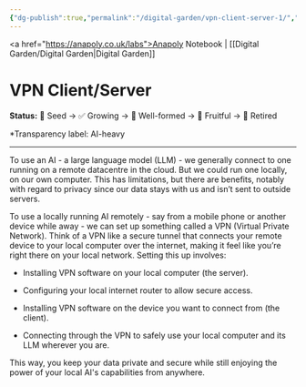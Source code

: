 ```yaml
---
{"dg-publish":true,"permalink":"/digital-garden/vpn-client-server-1/","tags":["#digital-garden"],"created":"2025-08-24T10:42:39.660+01:00","updated":"2025-08-25T08:30:36.844+01:00"}
---
```


<a href="https://anapoly.co.uk/labs">Anapoly Notebook</a> | [[Digital Garden/Digital Garden\|Digital Garden]]

# VPN Client/Server

**Status:** 🔸 Seed → ✅ Growing → 🔸 Well-formed → 🔸 Fruitful → 🔸 Retired

*Transparency label: AI-heavy

---

To use an AI - a large language model (LLM) -  we generally connect to one running on a remote datacentre in the cloud. But we could run one locally, on our own computer. This has limitations, but there are benefits, notably with regard to privacy since our data stays with us and isn’t sent to outside servers.

To use a locally running AI remotely - say from a mobile phone or another device while away - we can set up something called a VPN (Virtual Private Network). Think of a VPN like a secure tunnel that connects your remote device to your local computer over the internet, making it feel like you’re right there on your local network. Setting this up involves:

- Installing VPN software on your local computer (the server).
    
- Configuring your local internet router to allow secure access.
    
- Installing VPN software on the device you want to connect from (the client).
    
- Connecting through the VPN to safely use your local computer and its LLM wherever you are.
    

This way, you keep your data private and secure while still enjoying the power of your local AI's capabilities from anywhere.
